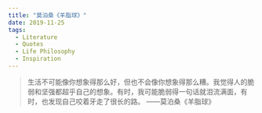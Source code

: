 ```yaml
---
title: "莫泊桑《羊脂球》"
date: 2019-11-25
tags:
  - Literature
  - Quotes
  - Life Philosophy
  - Inspiration
---
```


> 生活不可能像你想象得那么好，但也不会像你想象得那么糟。我觉得人的脆弱和坚强都超乎自己的想象。有时，我可能脆弱得一句话就泪流满面，有时，也发现自己咬着牙走了很长的路。 ——莫泊桑《羊脂球》 
